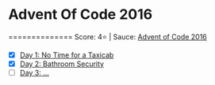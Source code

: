 # Advent Of Code 2016
==============
Score: 4:star: | Sauce: [Advent of Code 2016](http://adventofcode.com/2016)
- [x] [Day 1: No Time for a Taxicab](http://adventofcode.com/2016/day/1)
- [x] [Day 2: Bathroom Security](http://adventofcode.com/2016/day/2)
- [ ] [Day 3: ... ](http://adventofcode.com/2016/day/3)
